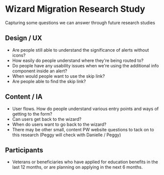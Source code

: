 # Wizard Migration Research Study
Capturing some questions we can answer through future research studies

## Design / UX
- Are people still able to understand the significance of alerts without icons?
- How easily do people understand where they're being routed to?
- Do people have any usability issues when we're using the additional info component inside an alert?
- When would people want to use the skip link?
- Are people able to find the skip link?

## Content / IA
- User flows. How do people understand various entry points and ways of getting to the form?
- Can users get back to the wizard?
- When do users want to go back to the wizard?
- There may be other small, content PW website questions to tack on to this research (Peggy will check with Danielle / Peggy)

## Participants
- Veterans or beneficiaries who have applied for education benefits in the last 12 months, or are planning on applying in the next 6 months.
